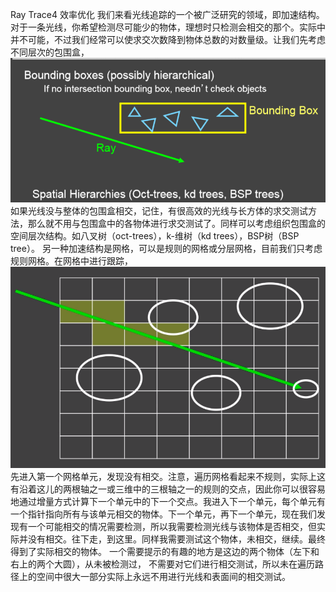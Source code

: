 Ray Trace4 效率优化
我们来看光线追踪的一个被广泛研究的领域，即加速结构。对于一条光线，你希望检测尽可能少的物体，理想时只检测会相交的那个。实际中并不可能，不过我们经常可以使求交次数降到物体总数的对数量级。让我们先考虑不同层次的包围盒，![](/Computer_Graphics/images/52.png)
如果光线没与整体的包围盒相交，记住，有很高效的光线与长方体的求交测试方法，那么就不用与包围盒中的各物体进行求交测试了。同样可以考虑组织包围盒的空间层次结构。如八叉树（oct-trees），k-维树（kd trees），BSP树（BSP tree）。
另一种加速结构是网格，可以是规则的网格或分层网格，目前我们只考虑规则网格。在网格中进行跟踪，
![](/Computer_Graphics/images/53.PNG)
先进入第一个网格单元，发现没有相交。注意，遍历网格看起来不规则，实际上这有沿着这儿的两根轴之一或三维中的三根轴之一的规则的交点，因此你可以很容易地通过增量方式计算下一个单元中的下一个交点。我进入下一个单元，每个单元有一个指针指向所有与该单元相交的物体。下一个单元，再下一个单元，现在我们发现有一个可能相交的情况需要检测，所以我需要检测光线与该物体是否相交，但实际并没有相交。往下走，到这里。同样我需要测试这个物体，未相交，继续。最终得到了实际相交的物体。
一个需要提示的有趣的地方是这边的两个物体（左下和右上的两个大圆），从未被检测过，
不需要对它们进行相交测试，所以未在遍历路径上的空间中很大一部分实际上永远不用进行光线和表面间的相交测试。